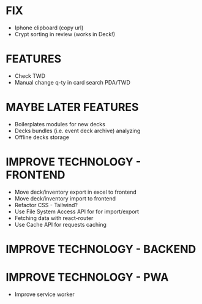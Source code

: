# FIX
- Iphone clipboard (copy url)
- Crypt sorting in review (works in Deck!)

# FEATURES
- Check TWD
- Manual change q-ty in card search PDA/TWD

# MAYBE LATER FEATURES
- Boilerplates modules for new decks
- Decks bundles (i.e. event deck archive) analyzing
- Offline decks storage

# IMPROVE TECHNOLOGY - FRONTEND
- Move deck/inventory export in excel to frontend
- Move deck/inventory import to frontend
- Refactor CSS - Tailwind?
- Use File System Access API for for import/export
- Fetching data with react-router
- Use Cache API for requests caching

# IMPROVE TECHNOLOGY - BACKEND

# IMPROVE TECHNOLOGY - PWA
- Improve service worker
